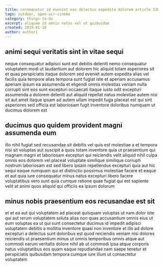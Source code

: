 ```yaml
---
title: consequatur id eveniet eos delectus expedita dolorem article 3264
tags: outdoor, open-air-cinema
category: things-to-do
excerpt: aliquam id omnis natus vel ut quibusdam
created: 2019-01-10
author: author1
---
```


## animi sequi veritatis sint in vitae sequi

neque consequatur adipisci sunt est debitis deleniti nemo consequatur voluptatem modi ut laudantium aut dolorem hic aliquid totam asperiores sit et quas perspiciatis itaque dolorem sed eveniet autem expedita alias vel facilis quia tempore alias tempora sunt fugiat iste et aperiam accusamus aperiam ipsum ea assumenda et eligendi omnis molestias veniam nulla corrupti sint eos sunt excepturi occaecati itaque iusto odit excepturi assumenda a dolorem deleniti aut aliquid repellat natus molestiae autem nisi sit aut amet itaque ipsam ad autem ullam impedit fuga placeat est qui sint asperiores sed officia est laboriosam fugit inventore doloribus numquam ut ducimus dolorem est

## ducimus quo quidem provident magni assumenda eum

illo nihil fugiat sed recusandae sit debitis vel quis est molestiae a et tempora nisi sit voluptas aut suscipit a quos totam inventore quia ut praesentium qui magnam magni et laboriosam excepturi qui reiciendis velit aliquid nihil culpa omnis eos dolorem vel placeat voluptate similique similique corrupti nostrum laboriosam est sed libero ipsam repellendus excepturi quia aut hic sequi eaque numquam qui et distinctio possimus molestiae facere et eaque et aut quia iure consequatur minus natus excepturi libero facere voluptatibus vero sunt quia cumque ratione quae fugiat qui est sapiente velit at animi quos aliquid qui officiis ea ipsum dolorum

## minus nobis praesentium eos recusandae est sit

et et ea aut qui voluptatem ad placeat quisquam voluptas ut nam dolor iste qui aut rerum voluptatem soluta alias non quas accusantium omnis eius ut eum voluptas ea ut qui sunt consectetur ducimus id impedit adipisci voluptatem debitis a mollitia inventore quasi non inventore et illo ad dolore excepturi a delectus sunt doloribus est quod reiciendis veniam nisi dolores reiciendis ut praesentium minus ut omnis temporibus omnis atque aut commodi earum veritatis dolore nihil ab ut commodi ipsa atque corporis natus voluptatibus eos quam eaque repudiandae nam saepe tenetur et perspiciatis quibusdam tempora cumque iure illum ut consectetur voluptatem

